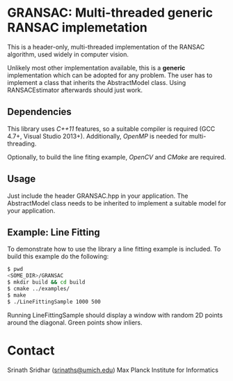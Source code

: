 # GRANSAC: Multi-threaded generic RANSAC implemetation

This is a header-only, multi-threaded implementation of the RANSAC algorithm,
used widely in computer vision.

Unlikely most other implementation available, this is a **generic** implementation
which can be adopted for any problem. The user has to implement a class that
inherits the AbstractModel class. Using RANSACEstimator afterwards should just
work.

## Dependencies

This library uses *C++11* features, so a suitable compiler is required (GCC 4.7+, 
Visual Studio 2013+). Additionally, *OpenMP* is needed for multi-threading.

Optionally, to build the line fiting example, *OpenCV* and *CMake* are required.

## Usage

Just include the header GRANSAC.hpp in your application. The AbstractModel class
needs to be inherited to implement a suitable model for your application.

## Example: Line Fitting

To demonstrate how to use the library a line fitting example is included.
To build this example do the following:

```bash
$ pwd
<SOME_DIR>/GRANSAC
$ mkdir build && cd build
$ cmake ../examples/
$ make
$ ./LineFittingSample 1000 500
```

Running LineFittingSample should display a window with random 2D points around
the diagonal. Green points show inliers.

# Contact

Srinath Sridhar (srinaths@umich.edu)
Max Planck Institute for Informatics
